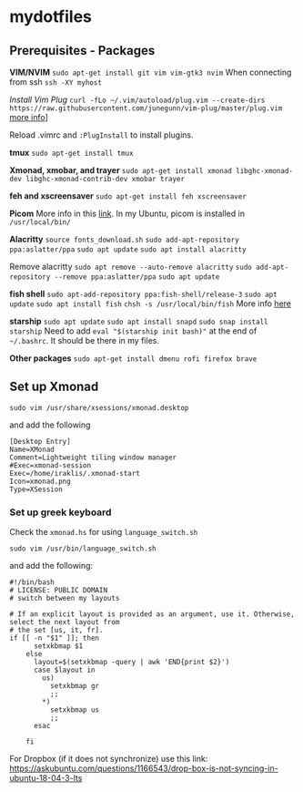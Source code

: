 # mydotfiles

## Prerequisites - Packages

**VIM/NVIM**
`sudo apt-get install git vim vim-gtk3 nvim`
When connecting from ssh
`ssh -XY myhost`

*Install Vim Plug*
`curl -fLo ~/.vim/autoload/plug.vim --create-dirs https://raw.githubusercontent.com/junegunn/vim-plug/master/plug.vim`
 [more info](https://github.com/junegunn/vim-plug)]

Reload .vimrc and `:PlugInstall` to install plugins.

**tmux**
`sudo apt-get install tmux`

**Xmonad, xmobar, and trayer**
`sudo apt-get install xmonad libghc-xmonad-dev libghc-xmonad-contrib-dev xmobar trayer`

**feh and xscreensaver**
`sudo apt-get install feh xscreensaver`

**Picom**
More info in this [link](https://github.com/yshui/picom/). In my Ubuntu, picom is installed in `/usr/local/bin/`


**Alacritty**
`source fonts_download.sh`
`sudo add-apt-repository ppa:aslatter/ppa`
`sudo apt update`
`sudo apt install alacritty`

Remove alacritty
`sudo apt remove --auto-remove alacritty`
`sudo add-apt-repository --remove ppa:aslatter/ppa`
`sudo apt update`

**fish shell**
`sudo apt-add-repository ppa:fish-shell/release-3`
`sudo apt update`
`sudo apt install fish`
`chsh -s /usr/local/bin/fish`
More info [here](https://github.com/fish-shell/fish-shell)


**starship**
`sudo apt update`
`sudo apt install snapd`
`sudo snap install starship`
Need to add `eval "$(starship init bash)"` at the end of `~/.bashrc`. It should be there in my files.


**Other packages**
`sudo apt-get install dmenu rofi firefox brave `


## Set up Xmonad

`sudo vim /usr/share/xsessions/xmonad.desktop`

and add the following

```
[Desktop Entry]
Name=XMonad
Comment=Lightweight tiling window manager
#Exec=xmonad-session
Exec=/home/iraklis/.xmonad-start
Icon=xmonad.png
Type=XSession
```

### Set up greek keyboard

Check the `xmonad.hs` for using `language_switch.sh` 

`sudo vim /usr/bin/language_switch.sh`

and add the following:

```
#!/bin/bash
# LICENSE: PUBLIC DOMAIN
# switch between my layouts

# If an explicit layout is provided as an argument, use it. Otherwise, select the next layout from
# the set [us, it, fr].
if [[ -n "$1" ]]; then
      setxkbmap $1
    else
      layout=$(setxkbmap -query | awk 'END{print $2}')
      case $layout in
        us)
          setxkbmap gr
          ;;
        *)
          setxkbmap us
          ;;
      esac
    
    fi
```

For Dropbox (if it does not synchronize) use this link:
https://askubuntu.com/questions/1166543/drop-box-is-not-syncing-in-ubuntu-18-04-3-lts
